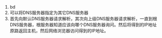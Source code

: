 1. bd
2. 可以将DNS服务器指定为其它DNS服务器
3. 首先向默认DNS服务器请求解析，其次向上级DNS服务器请求解析，一直到根DNS服务器，根服务器知道应该向哪个DNS服务器询问。然后将得到的IP地址原路返回主机，然后网络浏览器访问得到的IP地址。
